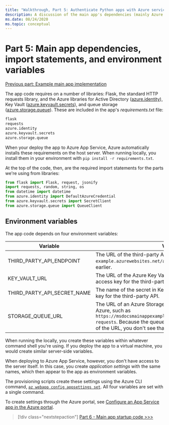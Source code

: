 ```yaml
---
title: "Walkthrough, Part 5: Authenticate Python apps with Azure services"
description: A discussion of the main app's dependencies (mainly Azure SDK libraries), the necessary import statements, and the environment variables it expects to have set.
ms.date: 08/24/2020
ms.topic: conceptual
---
```


# Part 5: Main app dependencies, import statements, and environment variables

[Previous part: Example main app implementation](walkthrough-tutorial-authentication-04.md)

The app code requires on a number of libraries: Flask, the standard HTTP requests library, and the Azure libraries for Active Directory ([azure.identity](/python/api/overview/azure/identity-readme?view=azure-python)), Key Vault ([azure.keyvault.secrets](/python/api/overview/azure/keyvault-secrets-readme?view=azure-python)), and queue storage ([azure.storage.queue](/python/api/overview/azure/storage-queue-readme?view=azure-python)). These are included in the app's *requirements.txt* file:

```txt
flask
requests
azure.identity
azure.keyvault.secrets
azure.storage.queue
```

When your deploy the app to Azure App Service, Azure automatically installs these requirements on the host server. When running locally, you install them in your environment with `pip install -r requirements.txt`.

At the top of the code, then, are the required import statements for the parts we're using from libraries:

```python
from flask import Flask, request, jsonify
import requests, random, string, os
from datetime import datetime
from azure.identity import DefaultAzureCredential
from azure.keyvault.secrets import SecretClient
from azure.storage.queue import QueueClient
```

## Environment variables

The app code depends on four environment variables:

| Variable | Value |
| --- | --- |
| THIRD_PARTY_API_ENDPOINT | The URL of the third-party API, such as `https://msdocs-api-example.azurewebsites.net/api/RandomNumber` described earlier. |
| KEY_VAULT_URL | The URL of the Azure Key Vault in which you've stored the access key for the third-party API. |
| THIRD_PARTY_API_SECRET_NAME | The name of the secret in Key Vault that contains the access key for the third-party API. |
| STORAGE_QUEUE_URL | The URL of an Azure Storage Queue that's been configured in Azure, such as `https://msdocsmainappexample.queue.core.windows.net/code-requests`. Because the queue name is in included at the end of the URL, you don't see that name anywhere in the code. |

When running the locally, you create these variables within whatever command shell you're using. If you deploy the app to a virtual machine, you would create similar server-side variables.

When deploying to Azure App Service, however, you don't have access to the server itself. In this case, you create *application settings* with the same names, which then appear to the app as environment variables. 

The provisioning scripts create these settings using the Azure CLI command, [`az webapp config appsettings set`](/cli/azure/webapp/config/appsettings?view=azure-cli-latest#az-webapp-config-appsettings-set). All four variables are set with a single command.

To create settings through the Azure portal, see [Configure an App Service app in the Azure portal](/azure/app-service/configure-common).

> [!div class="nextstepaction"]
> [Part 6 - Main app startup code >>>](walkthrough-tutorial-authentication-06.md)
